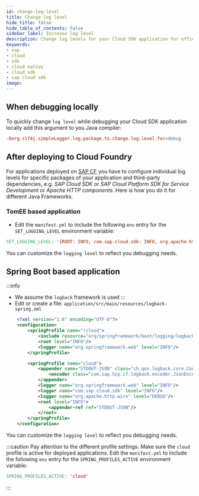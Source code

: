 ```yaml
---
id: change-log-level
title: Change log level
hide_title: false
hide_table_of_contents: false
sidebar_label: Increase log level
description: Change log levels for your Cloud SDK application for efficient debugging
keywords:
- sap
- cloud
- sdk
- cloud native
- cloud sdk
- sap cloud sdk
image:
---
```


## When debugging locally ##
To quickly change `log level` while debugging your Cloud SDK application locally add this argument to you Java compiler:

```makefile
-Dorg.slf4j.simpleLogger.log.package.to.change.log.level.for=debug
```


## After deploying to Cloud Foundry ##

For applications deployed on [SAP CF](https://developers.sap.com/tutorials/cp-cf-fundamentals.html) you have to
configure individual log levels for specific packages of your application and third-party dependencies, e.g. _SAP Cloud
SDK_ or _SAP Cloud Platform SDK for Service Development_ or _Apache HTTP components_. Here is how you do it for different Java Frameworks.

### **TomEE** based application ###

- Edit the `manifest.yml` to include the following `env` entry for the `SET_LOGGING_LEVEL` environment variable:

```makefile
SET_LOGGING_LEVEL: '{ROOT: INFO, com.sap.cloud.sdk: INFO, org.apache.http.wire: DEBUG}'
```
You can customize the `logging level` to reflect you debugging needs.

## **Spring Boot** based application ##

:::info
- We assume the `logback` framework is used
:::
- Edit or create a file: `application/src/main/resources/logback-spring.xml`
```xml
    <?xml version="1.0" encoding="UTF-8"?>
    <configuration>
        <springProfile name="!cloud">
            <include resource="org/springframework/boot/logging/logback/base.xml"/>
            <root level="INFO"/>
            <logger name="org.springframework.web" level="INFO"/>
        </springProfile>

        <springProfile name="cloud">
            <appender name="STDOUT-JSON" class="ch.qos.logback.core.ConsoleAppender">
                <encoder class="com.sap.hcp.cf.logback.encoder.JsonEncoder"/>
            </appender>
            <logger name="org.springframework.web" level="INFO"/>
            <logger name="com.sap.cloud.sdk" level="INFO"/>
            <logger name="org.apache.http.wire" level="DEBUG"/>
            <root level="INFO">
                <appender-ref ref="STDOUT-JSON"/>
            </root>
        </springProfile>
    </configuration>
```
You can customize the `logging level` to reflect you debugging needs.

:::caution  Pay attention to the different profile settings.
Make sure the `cloud` profile is active for deployed applications. Edit the `manifest.yml` to include the following `env` entry for the `SPRING_PROFILES_ACTIVE` environment variable:
```makefile
SPRING_PROFILES_ACTIVE: 'cloud'
```
:::

